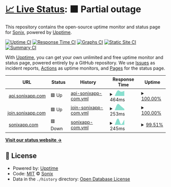 # [📈 Live Status](https://sonixapp.github.io): <!--live status--> **🟧 Partial outage**

This repository contains the open-source uptime monitor and status page for [Sonix](https://sonixapp.com), powered by [Upptime](https://github.com/upptime/upptime).

[![Uptime CI](https://github.com/sonixapp/sonixapp.github.io/workflows/Uptime%20CI/badge.svg)](https://github.com/sonixapp/sonixapp.github.io/actions?query=workflow%3A%22Uptime+CI%22)
[![Response Time CI](https://github.com/sonixapp/sonixapp.github.io/workflows/Response%20Time%20CI/badge.svg)](https://github.com/sonixapp/sonixapp.github.io/actions?query=workflow%3A%22Response+Time+CI%22)
[![Graphs CI](https://github.com/sonixapp/sonixapp.github.io/workflows/Graphs%20CI/badge.svg)](https://github.com/sonixapp/sonixapp.github.io/actions?query=workflow%3A%22Graphs+CI%22)
[![Static Site CI](https://github.com/sonixapp/sonixapp.github.io/workflows/Static%20Site%20CI/badge.svg)](https://github.com/sonixapp/sonixapp.github.io/actions?query=workflow%3A%22Static+Site+CI%22)
[![Summary CI](https://github.com/sonixapp/sonixapp.github.io/workflows/Summary%20CI/badge.svg)](https://github.com/sonixapp/sonixapp.github.io/actions?query=workflow%3A%22Summary+CI%22)

With [Upptime](https://upptime.js.org), you can get your own unlimited and free uptime monitor and status page, powered entirely by a GitHub repository. We use [Issues](https://github.com/sonixapp/sonixapp.github.io/issues) as incident reports, [Actions](https://github.com/sonixapp/sonixapp.github.io/actions) as uptime monitors, and [Pages](https://sonixapp.github.io) for the status page.

<!--start: status pages-->
<!-- This summary is generated by Upptime (https://github.com/upptime/upptime) -->
<!-- Do not edit this manually, your changes will be overwritten -->
<!-- prettier-ignore -->
| URL | Status | History | Response Time | Uptime |
| --- | ------ | ------- | ------------- | ------ |
| <img alt="" src="https://icons.duckduckgo.com/ip3/api.sonixapp.com.ico" height="13"> [api.sonixapp.com](https://api.sonixapp.com/graphql) | 🟩 Up | [api-sonixapp-com.yml](https://github.com/sonixapp/sonixapp.github.io/commits/HEAD/history/api-sonixapp-com.yml) | <details><summary><img alt="Response time graph" src="./graphs/api-sonixapp-com/response-time-week.png" height="20"> 464ms</summary><br><a href="https://sonixapp.github.io/history/api-sonixapp-com"><img alt="Response time 464" src="https://img.shields.io/endpoint?url=https%3A%2F%2Fraw.githubusercontent.com%2Fsonixapp%2Fsonixapp.github.io%2FHEAD%2Fapi%2Fapi-sonixapp-com%2Fresponse-time.json"></a><br><a href="https://sonixapp.github.io/history/api-sonixapp-com"><img alt="24-hour response time 464" src="https://img.shields.io/endpoint?url=https%3A%2F%2Fraw.githubusercontent.com%2Fsonixapp%2Fsonixapp.github.io%2FHEAD%2Fapi%2Fapi-sonixapp-com%2Fresponse-time-day.json"></a><br><a href="https://sonixapp.github.io/history/api-sonixapp-com"><img alt="7-day response time 464" src="https://img.shields.io/endpoint?url=https%3A%2F%2Fraw.githubusercontent.com%2Fsonixapp%2Fsonixapp.github.io%2FHEAD%2Fapi%2Fapi-sonixapp-com%2Fresponse-time-week.json"></a><br><a href="https://sonixapp.github.io/history/api-sonixapp-com"><img alt="30-day response time 464" src="https://img.shields.io/endpoint?url=https%3A%2F%2Fraw.githubusercontent.com%2Fsonixapp%2Fsonixapp.github.io%2FHEAD%2Fapi%2Fapi-sonixapp-com%2Fresponse-time-month.json"></a><br><a href="https://sonixapp.github.io/history/api-sonixapp-com"><img alt="1-year response time 464" src="https://img.shields.io/endpoint?url=https%3A%2F%2Fraw.githubusercontent.com%2Fsonixapp%2Fsonixapp.github.io%2FHEAD%2Fapi%2Fapi-sonixapp-com%2Fresponse-time-year.json"></a></details> | <details><summary><a href="https://sonixapp.github.io/history/api-sonixapp-com">100.00%</a></summary><a href="https://sonixapp.github.io/history/api-sonixapp-com"><img alt="All-time uptime 100.00%" src="https://img.shields.io/endpoint?url=https%3A%2F%2Fraw.githubusercontent.com%2Fsonixapp%2Fsonixapp.github.io%2FHEAD%2Fapi%2Fapi-sonixapp-com%2Fuptime.json"></a><br><a href="https://sonixapp.github.io/history/api-sonixapp-com"><img alt="24-hour uptime 100.00%" src="https://img.shields.io/endpoint?url=https%3A%2F%2Fraw.githubusercontent.com%2Fsonixapp%2Fsonixapp.github.io%2FHEAD%2Fapi%2Fapi-sonixapp-com%2Fuptime-day.json"></a><br><a href="https://sonixapp.github.io/history/api-sonixapp-com"><img alt="7-day uptime 100.00%" src="https://img.shields.io/endpoint?url=https%3A%2F%2Fraw.githubusercontent.com%2Fsonixapp%2Fsonixapp.github.io%2FHEAD%2Fapi%2Fapi-sonixapp-com%2Fuptime-week.json"></a><br><a href="https://sonixapp.github.io/history/api-sonixapp-com"><img alt="30-day uptime 100.00%" src="https://img.shields.io/endpoint?url=https%3A%2F%2Fraw.githubusercontent.com%2Fsonixapp%2Fsonixapp.github.io%2FHEAD%2Fapi%2Fapi-sonixapp-com%2Fuptime-month.json"></a><br><a href="https://sonixapp.github.io/history/api-sonixapp-com"><img alt="1-year uptime 100.00%" src="https://img.shields.io/endpoint?url=https%3A%2F%2Fraw.githubusercontent.com%2Fsonixapp%2Fsonixapp.github.io%2FHEAD%2Fapi%2Fapi-sonixapp-com%2Fuptime-year.json"></a></details>
| <img alt="" src="https://icons.duckduckgo.com/ip3/join.sonixapp.com.ico" height="13"> [join.sonixapp.com](https://join.sonixapp.com) | 🟩 Up | [join-sonixapp-com.yml](https://github.com/sonixapp/sonixapp.github.io/commits/HEAD/history/join-sonixapp-com.yml) | <details><summary><img alt="Response time graph" src="./graphs/join-sonixapp-com/response-time-week.png" height="20"> 253ms</summary><br><a href="https://sonixapp.github.io/history/join-sonixapp-com"><img alt="Response time 253" src="https://img.shields.io/endpoint?url=https%3A%2F%2Fraw.githubusercontent.com%2Fsonixapp%2Fsonixapp.github.io%2FHEAD%2Fapi%2Fjoin-sonixapp-com%2Fresponse-time.json"></a><br><a href="https://sonixapp.github.io/history/join-sonixapp-com"><img alt="24-hour response time 253" src="https://img.shields.io/endpoint?url=https%3A%2F%2Fraw.githubusercontent.com%2Fsonixapp%2Fsonixapp.github.io%2FHEAD%2Fapi%2Fjoin-sonixapp-com%2Fresponse-time-day.json"></a><br><a href="https://sonixapp.github.io/history/join-sonixapp-com"><img alt="7-day response time 253" src="https://img.shields.io/endpoint?url=https%3A%2F%2Fraw.githubusercontent.com%2Fsonixapp%2Fsonixapp.github.io%2FHEAD%2Fapi%2Fjoin-sonixapp-com%2Fresponse-time-week.json"></a><br><a href="https://sonixapp.github.io/history/join-sonixapp-com"><img alt="30-day response time 253" src="https://img.shields.io/endpoint?url=https%3A%2F%2Fraw.githubusercontent.com%2Fsonixapp%2Fsonixapp.github.io%2FHEAD%2Fapi%2Fjoin-sonixapp-com%2Fresponse-time-month.json"></a><br><a href="https://sonixapp.github.io/history/join-sonixapp-com"><img alt="1-year response time 253" src="https://img.shields.io/endpoint?url=https%3A%2F%2Fraw.githubusercontent.com%2Fsonixapp%2Fsonixapp.github.io%2FHEAD%2Fapi%2Fjoin-sonixapp-com%2Fresponse-time-year.json"></a></details> | <details><summary><a href="https://sonixapp.github.io/history/join-sonixapp-com">100.00%</a></summary><a href="https://sonixapp.github.io/history/join-sonixapp-com"><img alt="All-time uptime 100.00%" src="https://img.shields.io/endpoint?url=https%3A%2F%2Fraw.githubusercontent.com%2Fsonixapp%2Fsonixapp.github.io%2FHEAD%2Fapi%2Fjoin-sonixapp-com%2Fuptime.json"></a><br><a href="https://sonixapp.github.io/history/join-sonixapp-com"><img alt="24-hour uptime 100.00%" src="https://img.shields.io/endpoint?url=https%3A%2F%2Fraw.githubusercontent.com%2Fsonixapp%2Fsonixapp.github.io%2FHEAD%2Fapi%2Fjoin-sonixapp-com%2Fuptime-day.json"></a><br><a href="https://sonixapp.github.io/history/join-sonixapp-com"><img alt="7-day uptime 100.00%" src="https://img.shields.io/endpoint?url=https%3A%2F%2Fraw.githubusercontent.com%2Fsonixapp%2Fsonixapp.github.io%2FHEAD%2Fapi%2Fjoin-sonixapp-com%2Fuptime-week.json"></a><br><a href="https://sonixapp.github.io/history/join-sonixapp-com"><img alt="30-day uptime 100.00%" src="https://img.shields.io/endpoint?url=https%3A%2F%2Fraw.githubusercontent.com%2Fsonixapp%2Fsonixapp.github.io%2FHEAD%2Fapi%2Fjoin-sonixapp-com%2Fuptime-month.json"></a><br><a href="https://sonixapp.github.io/history/join-sonixapp-com"><img alt="1-year uptime 100.00%" src="https://img.shields.io/endpoint?url=https%3A%2F%2Fraw.githubusercontent.com%2Fsonixapp%2Fsonixapp.github.io%2FHEAD%2Fapi%2Fjoin-sonixapp-com%2Fuptime-year.json"></a></details>
| <img alt="" src="https://icons.duckduckgo.com/ip3/sonixapp.comm.ico" height="13"> [sonixapp.com](https://sonixapp.comm) | 🟥 Down | [sonixapp-com.yml](https://github.com/sonixapp/sonixapp.github.io/commits/HEAD/history/sonixapp-com.yml) | <details><summary><img alt="Response time graph" src="./graphs/sonixapp-com/response-time-week.png" height="20"> 245ms</summary><br><a href="https://sonixapp.github.io/history/sonixapp-com"><img alt="Response time 245" src="https://img.shields.io/endpoint?url=https%3A%2F%2Fraw.githubusercontent.com%2Fsonixapp%2Fsonixapp.github.io%2FHEAD%2Fapi%2Fsonixapp-com%2Fresponse-time.json"></a><br><a href="https://sonixapp.github.io/history/sonixapp-com"><img alt="24-hour response time 245" src="https://img.shields.io/endpoint?url=https%3A%2F%2Fraw.githubusercontent.com%2Fsonixapp%2Fsonixapp.github.io%2FHEAD%2Fapi%2Fsonixapp-com%2Fresponse-time-day.json"></a><br><a href="https://sonixapp.github.io/history/sonixapp-com"><img alt="7-day response time 245" src="https://img.shields.io/endpoint?url=https%3A%2F%2Fraw.githubusercontent.com%2Fsonixapp%2Fsonixapp.github.io%2FHEAD%2Fapi%2Fsonixapp-com%2Fresponse-time-week.json"></a><br><a href="https://sonixapp.github.io/history/sonixapp-com"><img alt="30-day response time 245" src="https://img.shields.io/endpoint?url=https%3A%2F%2Fraw.githubusercontent.com%2Fsonixapp%2Fsonixapp.github.io%2FHEAD%2Fapi%2Fsonixapp-com%2Fresponse-time-month.json"></a><br><a href="https://sonixapp.github.io/history/sonixapp-com"><img alt="1-year response time 245" src="https://img.shields.io/endpoint?url=https%3A%2F%2Fraw.githubusercontent.com%2Fsonixapp%2Fsonixapp.github.io%2FHEAD%2Fapi%2Fsonixapp-com%2Fresponse-time-year.json"></a></details> | <details><summary><a href="https://sonixapp.github.io/history/sonixapp-com">99.51%</a></summary><a href="https://sonixapp.github.io/history/sonixapp-com"><img alt="All-time uptime 99.51%" src="https://img.shields.io/endpoint?url=https%3A%2F%2Fraw.githubusercontent.com%2Fsonixapp%2Fsonixapp.github.io%2FHEAD%2Fapi%2Fsonixapp-com%2Fuptime.json"></a><br><a href="https://sonixapp.github.io/history/sonixapp-com"><img alt="24-hour uptime 99.51%" src="https://img.shields.io/endpoint?url=https%3A%2F%2Fraw.githubusercontent.com%2Fsonixapp%2Fsonixapp.github.io%2FHEAD%2Fapi%2Fsonixapp-com%2Fuptime-day.json"></a><br><a href="https://sonixapp.github.io/history/sonixapp-com"><img alt="7-day uptime 99.51%" src="https://img.shields.io/endpoint?url=https%3A%2F%2Fraw.githubusercontent.com%2Fsonixapp%2Fsonixapp.github.io%2FHEAD%2Fapi%2Fsonixapp-com%2Fuptime-week.json"></a><br><a href="https://sonixapp.github.io/history/sonixapp-com"><img alt="30-day uptime 99.51%" src="https://img.shields.io/endpoint?url=https%3A%2F%2Fraw.githubusercontent.com%2Fsonixapp%2Fsonixapp.github.io%2FHEAD%2Fapi%2Fsonixapp-com%2Fuptime-month.json"></a><br><a href="https://sonixapp.github.io/history/sonixapp-com"><img alt="1-year uptime 99.51%" src="https://img.shields.io/endpoint?url=https%3A%2F%2Fraw.githubusercontent.com%2Fsonixapp%2Fsonixapp.github.io%2FHEAD%2Fapi%2Fsonixapp-com%2Fuptime-year.json"></a></details>

<!--end: status pages-->

[**Visit our status website →**](https://sonixapp.github.io)

## 📄 License

- Powered by: [Upptime](https://github.com/upptime/upptime)
- Code: [MIT](./LICENSE) © [Sonix](https://sonixapp.com)
- Data in the `./history` directory: [Open Database License](https://opendatacommons.org/licenses/odbl/1-0/)
